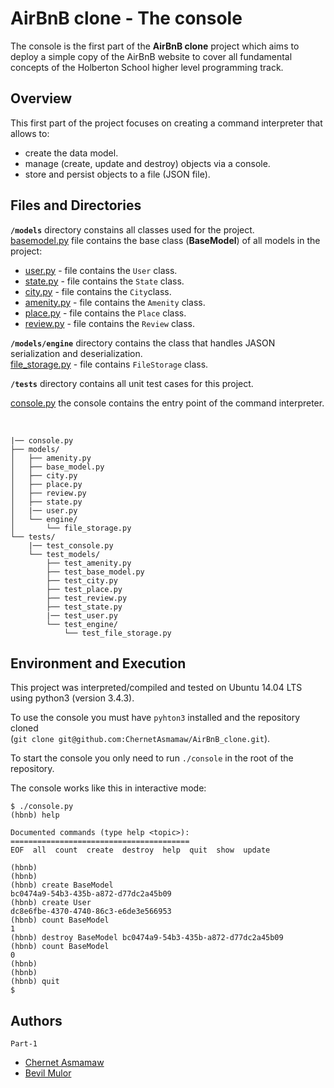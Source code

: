 # AirBnB clone - The console

The console is the first part of the **AirBnB clone** project which aims to deploy a simple copy of the AirBnB website to cover all fundamental concepts of the Holberton School higher level programming track.

## Overview

This first part of the project focuses on creating a command interpreter that allows to:

- create the data model.
- manage (create, update and destroy) objects via a console.
- store and persist objects to a file (JSON file).

## Files and Directories

**`/models`** directory constains all classes used for the project.  
[basemodel.py](https://github.com/ChernetAsmamaw/AirBnB_clone/blob/main/models/base_model.py) file contains the base class (**BaseModel**) of all models in the project:

- [user.py](https://github.com/ChernetAsmamaw/AirBnB_clone/blob/main/models/user.py) - file contains the `User` class.
- [state.py](https://github.com/ChernetAsmamaw/AirBnB_clone/blob/main/models/state.py) - file contains the `State` class.
- [city.py](https://github.com/ChernetAsmamaw/AirBnB_clone/blob/main/models/city.py) - file contains the `City`class.
- [amenity.py](https://github.com/ChernetAsmamaw/AirBnB_clone/blob/main/models/amenity.py) - file contains the `Amenity` class.
- [place.py](https://github.com/ChernetAsmamaw/AirBnB_clone/blob/main/models/place.py) - file contains the `Place` class.
- [review.py](https://github.com/ChernetAsmamaw/AirBnB_clone/blob/main/models/review.py) - file contains the `Review` class.

**`/models/engine`** directory contains the class that handles JASON serialization and deserialization.  
[file_storage.py](https://github.com/ChernetAsmamaw/AirBnB_clone/blob/main/models/engine/file_storage.py) - file contains `FileStorage` class.

**`/tests`** directory contains all unit test cases for this project.

[console.py](https://github.com/coding-max/AirBnB_clone/blob/main/console.py) the console contains the entry point of the command interpreter.

<br>

```
|── console.py
├── models/
│   ├── amenity.py
│   ├── base_model.py
│   ├── city.py
│   ├── place.py
│   ├── review.py
│   ├── state.py
│   |── user.py
│   └── engine/
│       └── file_storage.py
└── tests/
    |── test_console.py
    └── test_models/
        ├── test_amenity.py
        ├── test_base_model.py
        ├── test_city.py
        ├── test_place.py
        ├── test_review.py
        ├── test_state.py
        |── test_user.py
        └── test_engine/
            └── test_file_storage.py
```

## Environment and Execution

This project was interpreted/compiled and tested on Ubuntu 14.04 LTS using python3 (version 3.4.3).

To use the console you must have `pyhton3` installed and the repository cloned  
(`git clone git@github.com:ChernetAsmamaw/AirBnB_clone.git`).

To start the console you only need to run `./console` in the root of the repository.

The console works like this in interactive mode:

```
$ ./console.py
(hbnb) help

Documented commands (type help <topic>):
========================================
EOF  all  count  create  destroy  help  quit  show  update

(hbnb)
(hbnb)
(hbnb) create BaseModel
bc0474a9-54b3-435b-a872-d77dc2a45b09
(hbnb) create User
dc8e6fbe-4370-4740-86c3-e6de3e566953
(hbnb) count BaseModel
1
(hbnb) destroy BaseModel bc0474a9-54b3-435b-a872-d77dc2a45b09
(hbnb) count BaseModel
0
(hbnb)
(hbnb)
(hbnb) quit
$

```

## Authors

    Part-1

- [Chernet Asmamaw](https://www.linkedin.com/in/chernet-asmamaw-34a421241/)
- [Bevil Mulor](https://www.linkedin.com/in/bevil-mulor-726b13260?lipi=urn%3Ali%3Apage%3Ad_flagship3_profile_view_base_contact_details%3BZKogAbCdSFa9k7L2q2I5uA%3D%3D)
